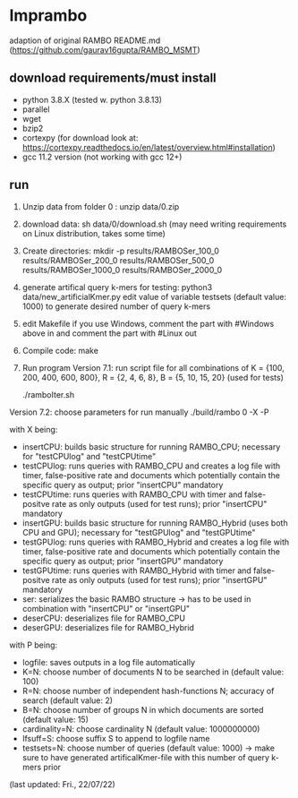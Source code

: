 # Imprambo
adaption of original RAMBO README.md (https://github.com/gaurav16gupta/RAMBO_MSMT)

## download requirements/must install
- python 3.8.X (tested w. python 3.8.13)
- parallel
- wget
- bzip2
- cortexpy (for download look at: https://cortexpy.readthedocs.io/en/latest/overview.html#installation)
- gcc 11.2 version (not working with gcc 12+)

## run 
1. Unzip data from folder 0 : unzip data/0.zip
2. download data: sh data/0/download.sh (may need writing requirements on Linux distribution, takes some time)
3. Create directories: mkdir -p results/RAMBOSer_100_0 results/RAMBOSer_200_0 results/RAMBOSer_500_0 results/RAMBOSer_1000_0 results/RAMBOSer_2000_0

4. generate artifical query k-mers for testing: python3 data/new_artificialKmer.py
	edit value of variable testsets (default value: 1000) to generate desired number of query k-mers
	
5. edit Makefile
    if you use Windows, comment the part with #Windows above in and comment the part with #Linux out
6. Compile code: make
7. Run program
Version  7.1: run script file for all combinations of K = {100, 200, 400, 600,  800}, R = {2, 4, 6, 8}, B = {5, 10, 15, 20} (used for tests)
	
	./ramboIter.sh
		
Version 7.2: choose parameters for run manually
   ./build/rambo 0 -X -P
   
   with X being:
   - insertCPU: builds basic structure for running RAMBO_CPU; necessary for "testCPUlog" and "testCPUtime"
   - testCPUlog: runs queries with RAMBO_CPU and creates a log file with timer, false-positive rate and documents which potentially contain the specific query as output; prior "insertCPU" mandatory
   - testCPUtime: runs queries with RAMBO_CPU with timer and false-positve rate as only outputs (used for test runs); prior "insertCPU" mandatory
   - insertGPU: builds basic structure for running RAMBO_Hybrid (uses both CPU and GPU); necessary for "testGPUlog" and "testGPUtime"
   - testGPUlog: runs queries with RAMBO_Hybrid and creates a log file with timer, false-positive rate and documents which potentially contain the specific query as output; prior "insertGPU" mandatory
   - testGPUtime: runs queries with RAMBO_Hybrid with timer and false-positve rate as only outputs (used for test runs); prior "insertGPU" mandatory
   - ser: serializes the basic RAMBO structure
   	->  has to be used in combination with "insertCPU" or "insertGPU"
   - deserCPU:  deserializes file for RAMBO_CPU
   - deserGPU: deserializes file for RAMBO_Hybrid
   
   with P being:
   - logfile:  saves outputs  in a log file automatically 
   - K=N: choose number of documents N to be searched in (default value: 100)
   - R=N: choose number of independent hash-functions N; accuracy of search (default value: 2)
   - B=N: choose number of groups N in which documents are sorted (default value: 15)
   - cardinality=N: choose cardinality N (default value: 1000000000)
   - lfsuff=S: choose suffix S to append to logfile name
   - testsets=N: choose number of queries (default value: 1000) 
   	-> make sure to have generated artificalKmer-file with this number of query k-mers prior

(last updated: Fri., 22/07/22)
